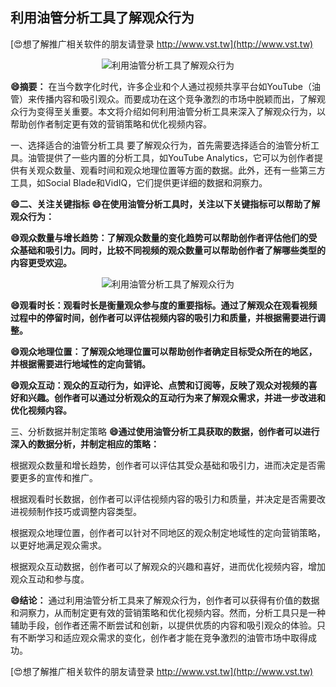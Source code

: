 ## **利用油管分析工具了解观众行为**

[😍想了解推广相关软件的朋友请登录 http://www.vst.tw](http://www.vst.tw)

 <center><img src="https://vst.tw/MP4/tuiguang/png/5.png" alt="利用油管分析工具了解观众行为"></center>

**😄摘要：**
在当今数字化时代，许多企业和个人通过视频共享平台如YouTube（油管）来传播内容和吸引观众。而要成功在这个竞争激烈的市场中脱颖而出，了解观众行为变得至关重要。本文将介绍如何利用油管分析工具来深入了解观众行为，以帮助创作者制定更有效的营销策略和优化视频内容。

一、选择适合的油管分析工具
要了解观众行为，首先需要选择适合的油管分析工具。油管提供了一些内置的分析工具，如YouTube Analytics，它可以为创作者提供有关观众数量、观看时间和观众地理位置等方面的数据。此外，还有一些第三方工具，如Social Blade和VidIQ，它们提供更详细的数据和洞察力。

**😄二、关注关键指标**
**😄在使用油管分析工具时，关注以下关键指标可以帮助了解观众行为：**

**😄观众数量与增长趋势：了解观众数量的变化趋势可以帮助创作者评估他们的受众基础和吸引力。同时，比较不同视频的观众数量可以帮助创作者了解哪些类型的内容更受欢迎。**

 <center><img src="https://vst.tw/MP4/tuiguang/png/0.png" alt="利用油管分析工具了解观众行为"></center>

**😄观看时长：观看时长是衡量观众参与度的重要指标。通过了解观众在观看视频过程中的停留时间，创作者可以评估视频内容的吸引力和质量，并根据需要进行调整。**

**😄观众地理位置：了解观众地理位置可以帮助创作者确定目标受众所在的地区，并根据需要进行地域性的定向营销。**

**😄观众互动：观众的互动行为，如评论、点赞和订阅等，反映了观众对视频的喜好和兴趣。创作者可以通过分析观众的互动行为来了解观众需求，并进一步改进和优化视频内容。**

三、分析数据并制定策略
**😄通过使用油管分析工具获取的数据，创作者可以进行深入的数据分析，并制定相应的策略：**

根据观众数量和增长趋势，创作者可以评估其受众基础和吸引力，进而决定是否需要更多的宣传和推广。

根据观看时长数据，创作者可以评估视频内容的吸引力和质量，并决定是否需要改进视频制作技巧或调整内容类型。

根据观众地理位置，创作者可以针对不同地区的观众制定地域性的定向营销策略，以更好地满足观众需求。

根据观众互动数据，创作者可以了解观众的兴趣和喜好，进而优化视频内容，增加观众互动和参与度。

**😄结论：**
通过利用油管分析工具来了解观众行为，创作者可以获得有价值的数据和洞察力，从而制定更有效的营销策略和优化视频内容。然而，分析工具只是一种辅助手段，创作者还需不断尝试和创新，以提供优质的内容和吸引观众的体验。只有不断学习和适应观众需求的变化，创作者才能在竞争激烈的油管市场中取得成功。

[😍想了解推广相关软件的朋友请登录 http://www.vst.tw](http://www.vst.tw)



